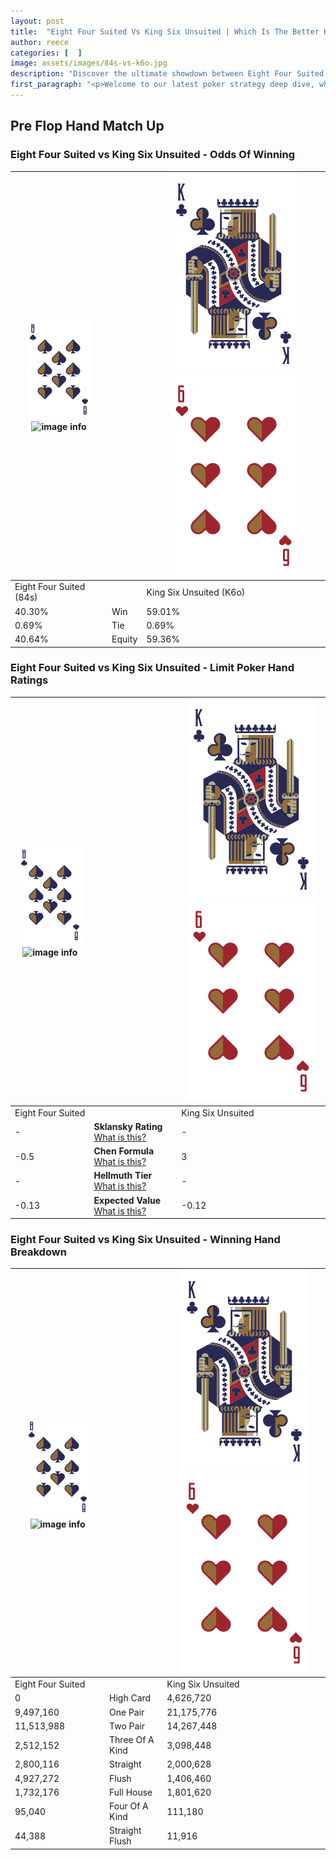```yaml
---
layout: post
title:  "Eight Four Suited Vs King Six Unsuited | Which Is The Better Hand In Poker? A Complete Guide"
author: reece
categories: [  ]
image: assets/images/84s-vs-k6o.jpg
description: "Discover the ultimate showdown between Eight Four Suited and King Six Unsuited in poker! Uncover the odds, strategies, and scenarios where one hand triumphs over the other. Get ready to up your poker game with this thrilling analysis."
first_paragraph: "<p>Welcome to our latest poker strategy deep dive, where we're pitting two distinct hands against each other in a high-stakes showdown: Eight Four Suited vs King Six Unsuited.</p><p>In the dynamic world of poker, every decision counts, and knowing which hand holds the upper hand is key to your success at the table.</p><p>In this article, we'll dissect these two hands, explore the scenarios where one dominates the other, and equip you with the knowledge to make strategic choices that can tip the odds in your favor.</p><p>Get ready to unravel the intriguing dynamics of these poker hands and elevate your game to new heights.</p>"
---
```




[comment]: # (sp0)

## Pre Flop Hand Match Up

<div class="table hand-ratings" markdown="1"> 



### Eight Four Suited vs King Six Unsuited - Odds Of Winning


    
| ![image info](assets/images/hand1/8.png) ![image info](assets/images/hand1/4s.png) |  | ![image info](assets/images/hand2/K.png) ![image info](assets/images/hand2/6o.png) |
| -------- | -------- | -------- |
| Eight Four Suited (84s) |  | King Six Unsuited (K6o) |
| 40.30% | Win | 59.01% |
| 0.69% | Tie | 0.69% |
| 40.64% | Equity | 59.36% |




[comment]: # (sp1)



### Eight Four Suited vs King Six Unsuited - Limit Poker Hand Ratings


    
| ![image info](assets/images/hand1/8.png) ![image info](assets/images/hand1/4s.png) |  | ![image info](assets/images/hand2/K.png) ![image info](assets/images/hand2/6o.png) |
| -------- | -------- | -------- |
| Eight Four Suited |  | King Six Unsuited |
| - | **Sklansky Rating** [What is this?](/sklansky-rating-explained) | - |
| -0.5 | **Chen Formula** [What is this?](/chen-formula-explained) | 3 |
| - | **Hellmuth Tier** [What is this?](/Hellmuth-tier-explained) | - |
| -0.13 | **Expected Value** [What is this?](/expected-value-explained) | -0.12 |




[comment]: # (sp2)



### Eight Four Suited vs King Six Unsuited - Winning Hand Breakdown


    
| ![image info](assets/images/hand1/8.png) ![image info](assets/images/hand1/4s.png) |  | ![image info](assets/images/hand2/K.png) ![image info](assets/images/hand2/6o.png) |
| -------- | -------- | -------- |
| Eight Four Suited |  | King Six Unsuited |
| 0 | High Card | 4,626,720 |
| 9,497,160 | One Pair | 21,175,776 |
| 11,513,988 | Two Pair | 14,267,448 |
| 2,512,152 | Three Of A Kind | 3,098,448 |
| 2,800,116 | Straight | 2,000,628 |
| 4,927,272 | Flush | 1,406,460 |
| 1,732,176 | Full House | 1,801,620 |
| 95,040 | Four Of A Kind | 111,180 |
| 44,388 | Straight Flush | 11,916 |




[comment]: # (sp3)



</div>

[comment]: # (sp4)



[comment]: # (sp5)

